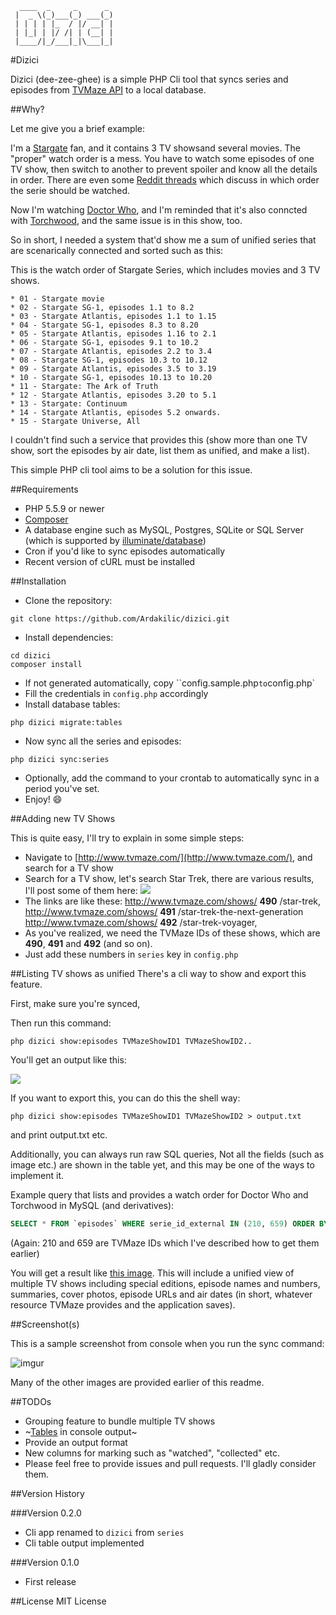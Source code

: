 ```
  ____  _     _      _ 
 |  _ \(_)___(_) ___(_)
 | | | | |_  / |/ __| |
 | |_| | |/ /| | (__| |
 |____/|_/___|_|\___|_|
```

#Dizici

Dizici (dee-zee-ghee) is a simple PHP Cli tool that syncs series and episodes from [TVMaze API](http://www.tvmaze.com/api) to a local database.

##Why?

Let me give you a brief example:

I'm a [Stargate](http://stargate.mgm.com/) fan, and it contains 3 TV showsand several movies. The "proper" watch order is a mess. You have to watch some episodes of one TV show, then switch to another to prevent spoiler and know all the details in order. There are even some [Reddit threads](https://www.reddit.com/comments/dllw8/the_official_rstargate_what_order_do_i_watch/) which discuss in which order the serie should be watched.

Now I'm watching [Doctor Who](http://www.bbc.co.uk/programmes/b006q2x0), and I'm reminded that it's also conncted with [Torchwood](http://www.bbc.co.uk/programmes/b006m8ln), and the same issue is in this show, too.

So in short, I needed a system that'd show me a sum of unified series that are scenarically connected and sorted such as this:

This is the watch order of Stargate Series, which includes movies and 3 TV shows.
```
* 01 - Stargate movie
* 02 - Stargate SG-1, episodes 1.1 to 8.2
* 03 - Stargate Atlantis, episodes 1.1 to 1.15
* 04 - Stargate SG-1, episodes 8.3 to 8.20
* 05 - Stargate Atlantis, episodes 1.16 to 2.1
* 06 - Stargate SG-1, episodes 9.1 to 10.2
* 07 - Stargate Atlantis, episodes 2.2 to 3.4
* 08 - Stargate SG-1, episodes 10.3 to 10.12
* 09 - Stargate Atlantis, episodes 3.5 to 3.19
* 10 - Stargate SG-1, episodes 10.13 to 10.20
* 11 - Stargate: The Ark of Truth
* 12 - Stargate Atlantis, episodes 3.20 to 5.1
* 13 - Stargate: Continuum
* 14 - Stargate Atlantis, episodes 5.2 onwards.
* 15 - Stargate Universe, All
```

I couldn't find such a service that provides this (show more than one TV show, sort the episodes by air date, list them as unified, and make a list).

This simple PHP cli tool aims to be a solution for this issue.

##Requirements

* PHP 5.5.9 or newer
* [Composer](https://getcomposer.org)
* A database engine such as MySQL, Postgres, SQLite or SQL Server (which is supported by [illuminate/database](https://github.com/illuminate/database))
* Cron if you'd like to sync episodes automatically
* Recent version of cURL must be installed

##Installation

* Clone the repository:
```shell
git clone https://github.com/Ardakilic/dizici.git
```
* Install dependencies:
```shell
cd dizici
composer install
```
* If not generated automatically, copy ``config.sample.php` to `config.php`
* Fill the credentials in `config.php` accordingly
* Install database tables:
```shell
php dizici migrate:tables
```
* Now sync all the series and episodes:
```shell
php dizici sync:series
```
* Optionally, add the command to your crontab to automatically sync in a period you've set.
* Enjoy! :smile:


##Adding new TV Shows

This is quite easy, I'll try to explain in some simple steps:

* Navigate to [http://www.tvmaze.com/](http://www.tvmaze.com/), and search for a TV show
* Search for a TV show, let's search Star Trek, there are various results, I'll post some of them here:
![](https://i.imgur.com/hLt9dtQ.png)
* The links are like these: http://www.tvmaze.com/shows/ **490** /star-trek, http://www.tvmaze.com/shows/ **491** /star-trek-the-next-generation http://www.tvmaze.com/shows/ **492** /star-trek-voyager, 
* As you've realized, we need the TVMaze IDs of these shows, which are **490**, **491** and **492** (and so on).
* Just add these numbers in `series` key in `config.php`

##Listing TV shows as unified
There's a cli way to show and export this feature.

First, make sure you're synced,

Then run this command:

```shell
php dizici show:episodes TVMazeShowID1 TVMazeShowID2..
```

You'll get an output like this:

![](https://i.imgur.com/zQa4IxQ.png)

If you want to export this, you can do this the shell way:

```shell
php dizici show:episodes TVMazeShowID1 TVMazeShowID2 > output.txt
```

and print output.txt etc.

Additionally, you can always run raw SQL queries, Not all the fields (such as image etc.) are shown in the table yet, and this may be one of the ways to implement it.

Example query that lists and provides a watch order for Doctor Who and Torchwood in MySQL (and derivatives):

```sql
SELECT * FROM `episodes` WHERE serie_id_external IN (210, 659) ORDER BY airdate ASC
```

(Again: 210 and 659 are TVMaze IDs which I've described how to get them earlier)

You will get a result like [this image](https://imgur.com/nW2rn5Z). This will include a unified view of multiple TV shows including special editions, episode names and numbers, summaries, cover photos, episode URLs and air dates (in short, whatever resource TVMaze provides and the application saves). 

##Screenshot(s)

This is a sample screenshot from console when you run the sync command:

![imgur](https://i.imgur.com/8nNjHSX.png)

Many of the other images are provided earlier of this readme.

##TODOs
* Grouping feature to bundle multiple TV shows
* ~[Tables](http://symfony.com/doc/current/components/console/helpers/table.html) in console output~
* Provide an output format
* New columns for marking such as "watched", "collected" etc.
* Please feel free to provide issues and pull requests. I'll gladly consider them.


##Version History

###Version 0.2.0

* Cli app renamed to `dizici` from `series`
* Cli table output implemented

###Version 0.1.0

* First release

##License
MIT License